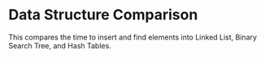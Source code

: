 # Data Structure Comparison

This compares the time to insert and find elements into Linked List, Binary Search Tree, and Hash Tables.
